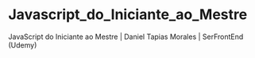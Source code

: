# Javascript_do_Iniciante_ao_Mestre
JavaScript do Iniciante ao Mestre | Daniel Tapias Morales | SerFrontEnd (Udemy)
